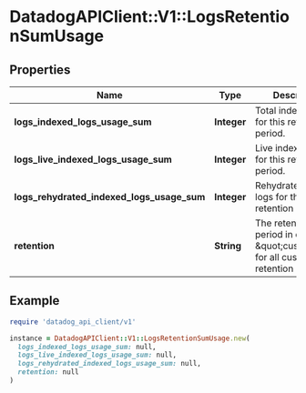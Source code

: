 # DatadogAPIClient::V1::LogsRetentionSumUsage

## Properties

| Name                                       | Type        | Description                                                                            | Notes      |
| ------------------------------------------ | ----------- | -------------------------------------------------------------------------------------- | ---------- |
| **logs_indexed_logs_usage_sum**            | **Integer** | Total indexed logs for this retention period.                                          | [optional] |
| **logs_live_indexed_logs_usage_sum**       | **Integer** | Live indexed logs for this retention period.                                           | [optional] |
| **logs_rehydrated_indexed_logs_usage_sum** | **Integer** | Rehydrated indexed logs for this retention period.                                     | [optional] |
| **retention**                              | **String**  | The retention period in days or \&quot;custom\&quot; for all custom retention periods. | [optional] |

## Example

```ruby
require 'datadog_api_client/v1'

instance = DatadogAPIClient::V1::LogsRetentionSumUsage.new(
  logs_indexed_logs_usage_sum: null,
  logs_live_indexed_logs_usage_sum: null,
  logs_rehydrated_indexed_logs_usage_sum: null,
  retention: null
)
```
